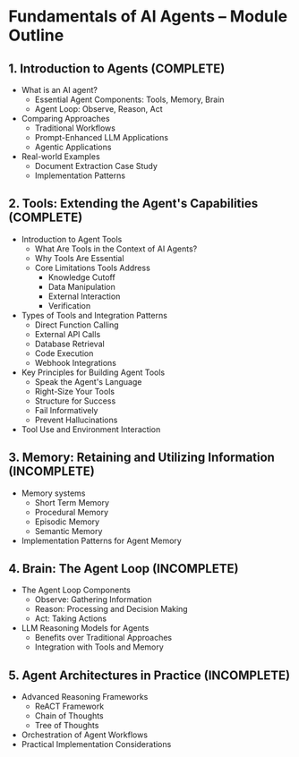 # Fundamentals of AI Agents – Module Outline

## 1. Introduction to Agents (COMPLETE)
- What is an AI agent?
  - Essential Agent Components: Tools, Memory, Brain
  - Agent Loop: Observe, Reason, Act
- Comparing Approaches
  - Traditional Workflows
  - Prompt-Enhanced LLM Applications
  - Agentic Applications
- Real-world Examples
  - Document Extraction Case Study
  - Implementation Patterns

## 2. Tools: Extending the Agent's Capabilities (COMPLETE)
- Introduction to Agent Tools
  - What Are Tools in the Context of AI Agents?
  - Why Tools Are Essential
  - Core Limitations Tools Address
    - Knowledge Cutoff
    - Data Manipulation
    - External Interaction
    - Verification
- Types of Tools and Integration Patterns
  - Direct Function Calling
  - External API Calls
  - Database Retrieval
  - Code Execution
  - Webhook Integrations
- Key Principles for Building Agent Tools
  - Speak the Agent's Language
  - Right-Size Your Tools
  - Structure for Success
  - Fail Informatively
  - Prevent Hallucinations
- Tool Use and Environment Interaction

## 3. Memory: Retaining and Utilizing Information (INCOMPLETE)
- Memory systems
  - Short Term Memory
  - Procedural Memory
  - Episodic Memory
  - Semantic Memory
- Implementation Patterns for Agent Memory

## 4. Brain: The Agent Loop (INCOMPLETE)
- The Agent Loop Components
  - Observe: Gathering Information
  - Reason: Processing and Decision Making
  - Act: Taking Actions
- LLM Reasoning Models for Agents
  - Benefits over Traditional Approaches
  - Integration with Tools and Memory

## 5. Agent Architectures in Practice (INCOMPLETE)
- Advanced Reasoning Frameworks
  - ReACT Framework
  - Chain of Thoughts
  - Tree of Thoughts
- Orchestration of Agent Workflows
- Practical Implementation Considerations